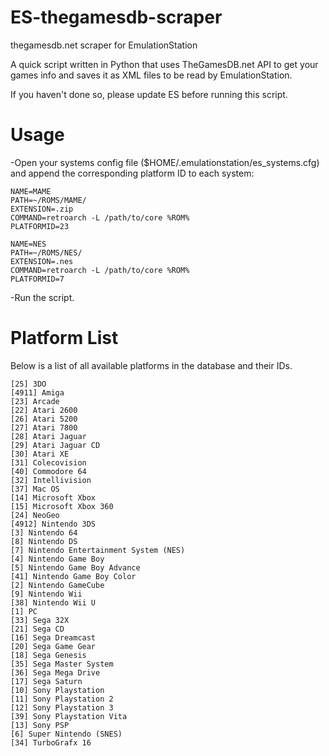 ES-thegamesdb-scraper
=====================

thegamesdb.net scraper for EmulationStation

A quick script written in Python that uses TheGamesDB.net API to get your games info and saves it as XML files to be read by EmulationStation.

If you haven't done so, please update ES before running this script.

Usage
=====================
-Open your systems config file ($HOME/.emulationstation/es_systems.cfg) and append the corresponding platform ID to each system:

```
NAME=MAME
PATH=~/ROMS/MAME/
EXTENSION=.zip
COMMAND=retroarch -L /path/to/core %ROM%
PLATFORMID=23

NAME=NES
PATH=~/ROMS/NES/
EXTENSION=.nes
COMMAND=retroarch -L /path/to/core %ROM%
PLATFORMID=7
```
-Run the script.

Platform List
=====================
Below is a list of all available platforms in the database and their IDs.

````
[25] 3DO
[4911] Amiga
[23] Arcade
[22] Atari 2600
[26] Atari 5200
[27] Atari 7800
[28] Atari Jaguar
[29] Atari Jaguar CD
[30] Atari XE
[31] Colecovision
[40] Commodore 64
[32] Intellivision
[37] Mac OS
[14] Microsoft Xbox
[15] Microsoft Xbox 360
[24] NeoGeo
[4912] Nintendo 3DS
[3] Nintendo 64
[8] Nintendo DS
[7] Nintendo Entertainment System (NES)
[4] Nintendo Game Boy
[5] Nintendo Game Boy Advance
[41] Nintendo Game Boy Color
[2] Nintendo GameCube
[9] Nintendo Wii
[38] Nintendo Wii U
[1] PC
[33] Sega 32X
[21] Sega CD
[16] Sega Dreamcast
[20] Sega Game Gear
[18] Sega Genesis
[35] Sega Master System
[36] Sega Mega Drive
[17] Sega Saturn
[10] Sony Playstation
[11] Sony Playstation 2
[12] Sony Playstation 3
[39] Sony Playstation Vita
[13] Sony PSP
[6] Super Nintendo (SNES)
[34] TurboGrafx 16
````
